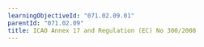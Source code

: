 ```yaml
---
learningObjectiveId: "071.02.09.01"
parentId: "071.02.09"
title: ICAO Annex 17 and Regulation (EC) No 300/2008
---
```

